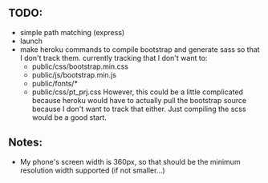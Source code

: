 ## TODO:
* simple path matching (express)
* launch
* make heroku commands to compile bootstrap and generate sass so that I don't track them. currently tracking that I don't want to:
  * public/css/bootstrap.min.css
  * public/js/bootstrap.min.js
  * public/fonts/*
  * public/css/pt_prj.css
However, this could be a little complicated because heroku would have to actually pull the bootstrap source because I don't want to track that either. Just compiling the scss would be a good start.

## Notes:
* My phone's screen width is 360px, so that should be the minimum resolution width supported (if not smaller...)